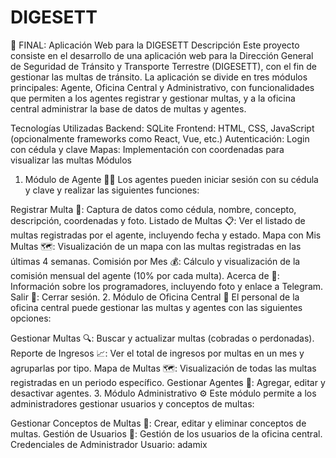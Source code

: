 # DIGESETT

🚓 FINAL: Aplicación Web para la DIGESETT
Descripción
Este proyecto consiste en el desarrollo de una aplicación web para la Dirección General de Seguridad de Tránsito y Transporte Terrestre (DIGESETT), con el fin de gestionar las multas de tránsito. La aplicación se divide en tres módulos principales: Agente, Oficina Central y Administrativo, con funcionalidades que permiten a los agentes registrar y gestionar multas, y a la oficina central administrar la base de datos de multas y agentes.

Tecnologías Utilizadas
Backend: SQLite
Frontend: HTML, CSS, JavaScript (opcionalmente frameworks como React, Vue, etc.)
Autenticación: Login con cédula y clave
Mapas: Implementación con coordenadas para visualizar las multas
Módulos
1. Módulo de Agente 👮‍♂️
Los agentes pueden iniciar sesión con su cédula y clave y realizar las siguientes funciones:

Registrar Multa 📝: Captura de datos como cédula, nombre, concepto, descripción, coordenadas y foto.
Listado de Multas 📋: Ver el listado de multas registradas por el agente, incluyendo fecha y estado.
Mapa con Mis Multas 🗺️: Visualización de un mapa con las multas registradas en las últimas 4 semanas.
Comisión por Mes 💰: Cálculo y visualización de la comisión mensual del agente (10% por cada multa).
Acerca de 👤: Información sobre los programadores, incluyendo foto y enlace a Telegram.
Salir 🚪: Cerrar sesión.
2. Módulo de Oficina Central 🏢
El personal de la oficina central puede gestionar las multas y agentes con las siguientes opciones:

Gestionar Multas 🔍: Buscar y actualizar multas (cobradas o perdonadas).
Reporte de Ingresos 📈: Ver el total de ingresos por multas en un mes y agruparlas por tipo.
Mapa de Multas 🗺️: Visualización de todas las multas registradas en un periodo específico.
Gestionar Agentes 👥: Agregar, editar y desactivar agentes.
3. Módulo Administrativo ⚙️
Este módulo permite a los administradores gestionar usuarios y conceptos de multas:

Gestionar Conceptos de Multas 📝: Crear, editar y eliminar conceptos de multas.
Gestión de Usuarios 👤: Gestión de los usuarios de la oficina central.
Credenciales de Administrador
Usuario: adamix
